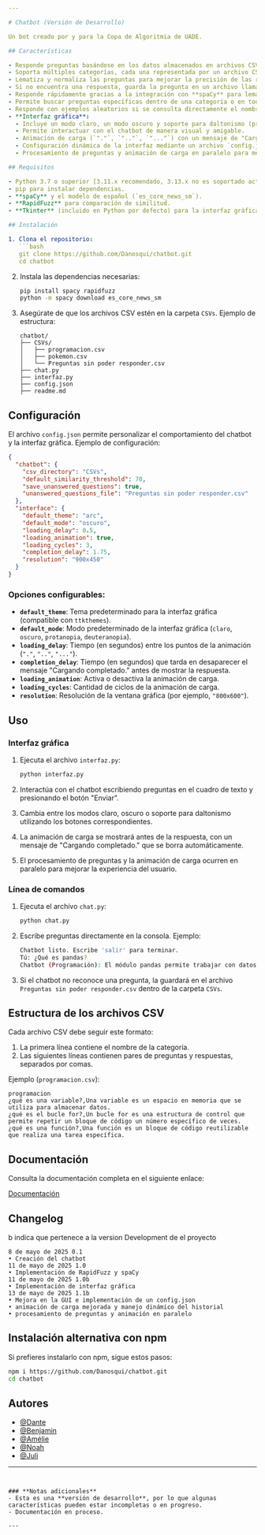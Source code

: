 ```yaml
---

# Chatbot (Versión de Desarrollo)

Un bot creado por y para la Copa de Algoritmia de UADE.

## Características

- Responde preguntas basándose en los datos almacenados en archivos CSV.
- Soporta múltiples categorías, cada una representada por un archivo CSV.
- Lematiza y normaliza las preguntas para mejorar la precisión de las respuestas.
- Si no encuentra una respuesta, guarda la pregunta en un archivo llamado `Preguntas sin poder responder.csv`.
- Responde rápidamente gracias a la integración con **spaCy** para lematización y **RapidFuzz** para comparación de similitud.
- Permite buscar preguntas específicas dentro de una categoría o en todas las categorías disponibles.
- Responde con ejemplos aleatorios si se consulta directamente el nombre de una categoría.
- **Interfaz gráfica**:
  - Incluye un modo claro, un modo oscuro y soporte para daltonismo (protanopia y deuteranopia).
  - Permite interactuar con el chatbot de manera visual y amigable.
  - Animación de carga (`"."`, `".."`, `"..."`) con un mensaje de "Cargando completado.".
  - Configuración dinámica de la interfaz mediante un archivo `config.json`.
  - Procesamiento de preguntas y animación de carga en paralelo para mejorar la experiencia del usuario.

## Requisitos

- Python 3.7 o superior [3.11.x recomendado, 3.13.x no es soportado actualmente por limitaciones de spaCy].
- pip para instalar dependencias.
- **spaCy** y el modelo de español (`es_core_news_sm`).
- **RapidFuzz** para comparación de similitud.
- **Tkinter** (incluido en Python por defecto) para la interfaz gráfica.

## Instalación

1. Clona el repositorio:
   ```bash
   git clone https://github.com/Danosqui/chatbot.git
   cd chatbot
   ```

2. Instala las dependencias necesarias:
   ```bash
   pip install spacy rapidfuzz
   python -m spacy download es_core_news_sm
   ```

3. Asegúrate de que los archivos CSV estén en la carpeta `CSVs`. Ejemplo de estructura:
   ```
   chatbot/
   ├── CSVs/
   │   ├── programacion.csv
   │   ├── pokemon.csv
   │   └── Preguntas sin poder responder.csv
   ├── chat.py
   ├── interfaz.py
   ├── config.json
   ├── readme.md
   ```

## Configuración

El archivo `config.json` permite personalizar el comportamiento del chatbot y la interfaz gráfica. Ejemplo de configuración:

```json
{
  "chatbot": {
    "csv_directory": "CSVs",
    "default_similarity_threshold": 70,
    "save_unanswered_questions": true,
    "unanswered_questions_file": "Preguntas sin poder responder.csv"
  },
  "interface": {
    "default_theme": "arc",
    "default_mode": "oscuro",
    "loading_delay": 0.5,
    "loading_animation": true,
    "loading_cycles": 3,
    "completion_delay": 1.75,
    "resolution": "900x450"
  }
}
```

### Opciones configurables:
- **`default_theme`**: Tema predeterminado para la interfaz gráfica (compatible con `ttkthemes`).
- **`default_mode`**: Modo predeterminado de la interfaz gráfica (`claro`, `oscuro`, `protanopia`, `deuteranopia`).
- **`loading_delay`**: Tiempo (en segundos) entre los puntos de la animación (`"."`, `".."`, `"..."`).
- **`completion_delay`**: Tiempo (en segundos) que tarda en desaparecer el mensaje "Cargando completado." antes de mostrar la respuesta.
- **`loading_animation`**: Activa o desactiva la animación de carga.
- **`loading_cycles`**: Cantidad de ciclos de la animación de carga.
- **`resolution`**: Resolución de la ventana gráfica (por ejemplo, `"800x600"`).

## Uso

### **Interfaz gráfica**
1. Ejecuta el archivo `interfaz.py`:
   ```bash
   python interfaz.py
   ```

2. Interactúa con el chatbot escribiendo preguntas en el cuadro de texto y presionando el botón "Enviar".

3. Cambia entre los modos claro, oscuro o soporte para daltonismo utilizando los botones correspondientes.

4. La animación de carga se mostrará antes de la respuesta, con un mensaje de "Cargando completado." que se borra automáticamente.

5. El procesamiento de preguntas y la animación de carga ocurren en paralelo para mejorar la experiencia del usuario.

### **Línea de comandos**
1. Ejecuta el archivo `chat.py`:
   ```bash
   python chat.py
   ```

2. Escribe preguntas directamente en la consola. Ejemplo:
   ```bash
   Chatbot listo. Escribe 'salir' para terminar.
   Tú: ¿Qué es pandas?
   Chatbot (Programación): El módulo pandas permite trabajar con datos estructurados. (Similitud: 100.00%)
   ```

3. Si el chatbot no reconoce una pregunta, la guardará en el archivo `Preguntas sin poder responder.csv` dentro de la carpeta `CSVs`.

## Estructura de los archivos CSV

Cada archivo CSV debe seguir este formato:
1. La primera línea contiene el nombre de la categoría.
2. Las siguientes líneas contienen pares de preguntas y respuestas, separados por comas.

Ejemplo (`programacion.csv`):
```
programacion
¿qué es una variable?,Una variable es un espacio en memoria que se utiliza para almacenar datos.
¿qué es el bucle for?,Un bucle for es una estructura de control que permite repetir un bloque de código un número específico de veces.
¿qué es una función?,Una función es un bloque de código reutilizable que realiza una tarea específica.
```

## Documentación

Consulta la documentación completa en el siguiente enlace:

[Documentación](about:blank)

## Changelog
b indica que pertenece a la version Development de el proyecto
```
8 de mayo de 2025 0.1
• Creación del chatbot
11 de mayo de 2025 1.0
• Implementación de RapidFuzz y spaCy
11 de mayo de 2025 1.0b
• Implementación de interfaz gráfica
13 de mayo de 2025 1.1b
• Mejora en la GUI e implementación de un config.json
• animación de carga mejorada y manejo dinámico del historial
• procesamiento de preguntas y animación en paralelo
```

## Instalación alternativa con npm

Si prefieres instalarlo con npm, sigue estos pasos:

```bash
npm i https://github.com/Danosqui/chatbot.git
cd chatbot
```

## Autores

- [@Dante](https://www.github.com/Danosqui)
- [@Benjamin](https://www.github.com/DuckyCom)
- [@Amélie](https://www.github.com/Ame005)
- [@Noah](https://www.github.com/Dexnou)
- [@Juli](https://www.github.com/)

---
```


### **Notas adicionales**
- Esta es una **versión de desarrollo**, por lo que algunas características pueden estar incompletas o en progreso.
- Documentación en proceso.

---
